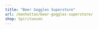 ```yaml
---
title: "Beer Goggles Superstore"
url: /manhattan/beer-goggles-superstore/
shop: Spirituosen
---
```

